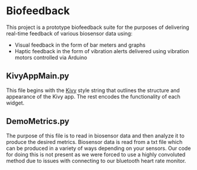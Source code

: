 # Biofeedback
This project is a prototype biofeedback suite for the purposes of delivering real-time feedback of various biosensor data using:
- Visual feedback in the form of bar meters and graphs
- Haptic feedback in the form of vibration alerts delivered using vibration motors controlled via Arduino

## KivyAppMain.py
This file begins with the [Kivy](https://kivy.org/) style string that outlines the structure and appearance of the Kivy app. The rest encodes the functionality of each widget. 

## DemoMetrics.py
The purpose of this file is to read in biosensor data and then analyze it to produce the desired metrics. Biosensor data is read from a txt file which can be produced in a variety of ways depending on your sensors. Our code for doing this is not present as we were forced to use a highly convoluted method due to issues with connecting to our bluetooth heart rate monitor. 
